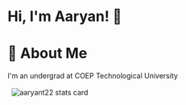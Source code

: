 # Hi, I'm Aaryan! 👋
# 🧩 About Me

I'm an undergrad at COEP Technological University
<p>&nbsp;
<img align="center" src="https://github-readme-stats.vercel.app/api?username=aaryant22&show_icons=true&theme=github_dark&title_color=ffffff&text_color=ffffff&bg_color=000000&hide_border=true" alt="aaryant22 stats card" /></p>

<!---
aaryant22/aaryant22 is a ✨ special ✨ repository because its `README.md` (this file) appears on your GitHub profile.
You can click the Preview link to take a look at your changes.
--->
